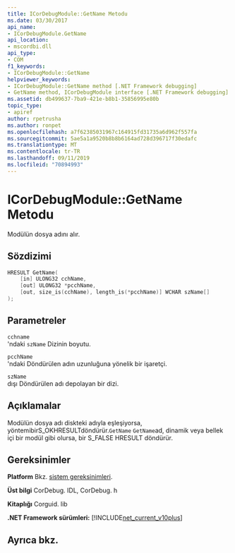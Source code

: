 ```yaml
---
title: ICorDebugModule::GetName Metodu
ms.date: 03/30/2017
api_name:
- ICorDebugModule.GetName
api_location:
- mscordbi.dll
api_type:
- COM
f1_keywords:
- ICorDebugModule::GetName
helpviewer_keywords:
- ICorDebugModule::GetName method [.NET Framework debugging]
- GetName method, ICorDebugModule interface [.NET Framework debugging]
ms.assetid: db499637-7ba9-421e-b8b1-35856995e80b
topic_type:
- apiref
author: rpetrusha
ms.author: ronpet
ms.openlocfilehash: a7f62385031967c164915fd31735a6d962f557fa
ms.sourcegitcommit: 5ae5a1a9520b8b8b6164ad728d396717f30edafc
ms.translationtype: MT
ms.contentlocale: tr-TR
ms.lasthandoff: 09/11/2019
ms.locfileid: "70894993"
---
```

# <a name="icordebugmodulegetname-method"></a>ICorDebugModule::GetName Metodu
Modülün dosya adını alır.  
  
## <a name="syntax"></a>Sözdizimi  
  
```cpp
HRESULT GetName(  
    [in] ULONG32 cchName,  
    [out] ULONG32 *pcchName,  
    [out, size_is(cchName), length_is(*pcchName)] WCHAR szName[]  
);  
```  
  
## <a name="parameters"></a>Parametreler  
 `cchname`  
 'ndaki `szName` Dizinin boyutu.  
  
 `pcchName`  
 'ndaki Döndürülen adın uzunluğuna yönelik bir işaretçi.  
  
 `szName`  
 dışı Döndürülen adı depolayan bir dizi.  
  
## <a name="remarks"></a>Açıklamalar  
 Modülün dosya adı diskteki adıyla eşleşiyorsa, yöntemibirS_OKHRESULTdöndürür.`GetName` `GetName`ad, dinamik veya bellek içi bir modül gibi olursa, bir S_FALSE HRESULT döndürür.  
  
## <a name="requirements"></a>Gereksinimler  
 **Platform** Bkz. [sistem gereksinimleri](../../../../docs/framework/get-started/system-requirements.md).  
  
 **Üst bilgi** CorDebug. IDL, CorDebug. h  
  
 **Kitaplığı** Corguid. lib  
  
 **.NET Framework sürümleri:** [!INCLUDE[net_current_v10plus](../../../../includes/net-current-v10plus-md.md)]  
  
## <a name="see-also"></a>Ayrıca bkz.
